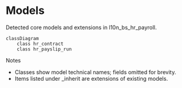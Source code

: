 # Models

Detected core models and extensions in l10n_bs_hr_payroll.

```mermaid
classDiagram
    class hr_contract
    class hr_payslip_run
```

Notes
- Classes show model technical names; fields omitted for brevity.
- Items listed under _inherit are extensions of existing models.
